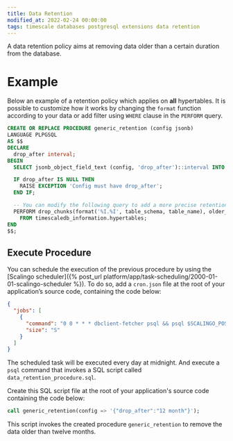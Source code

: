 ```yaml
---
title: Data Retention
modified_at: 2022-02-24 00:00:00
tags: timescale databases postgresql extensions data retention
---
```


A data retention policy aims at removing data older than a certain duration from the database.

# Example

Below an example of a retention policy which applies on __all__ hypertables.
It is possible to customize how it works by changing the `format` function according to your
data or add filter using `WHERE` clause in the `PERFORM` query.

```sql
CREATE OR REPLACE PROCEDURE generic_retention (config jsonb)
LANGUAGE PLPGSQL
AS $$
DECLARE
  drop_after interval;
BEGIN
  SELECT jsonb_object_field_text (config, 'drop_after')::interval INTO STRICT drop_after;

  IF drop_after IS NULL THEN
    RAISE EXCEPTION 'Config must have drop_after';
  END IF;

  -- You can modify the following query to add a more precise retention policy.
  PERFORM drop_chunks(format('%I.%I', table_schema, table_name), older_than => drop_after)
    FROM timescaledb_information.hypertables;
END
$$;
```


## Execute Procedure

You can schedule the execution of the previous procedure by using the
[Scalingo scheduler]({% post_url platform/app/task-scheduling/2000-01-01-scalingo-scheduler %}).
To do so, add a `cron.json` file at the root of your application’s source code,
containing the code below:

```json
{
  "jobs": [
    {
      "command": "0 0 * * * dbclient-fetcher psql && psql $SCALINGO_POSTGRESQL_URL -f data_retention_procedure.sql",
      "size": "S"
    }
  ]
}
```

The scheduled task will be executed every day at midnight. And execute a `psql`
command that invokes a SQL script called `data_retention_procedure.sql`.

Create this SQL script file at the root of your application's source code containing
the code below:

```sql
call generic_retention(config => '{"drop_after":"12 month"}');
```

This script invokes the created procedure `generic_retention` to remove the data
older than twelve months.
